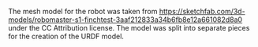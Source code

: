 The mesh model for the robot was taken from https://sketchfab.com/3d-models/robomaster-s1-finchtest-3aaf212833a34b6fb8e12a661082d8a0 under the CC Attribution license. The model was split into separate pieces for the creation of the URDF model.